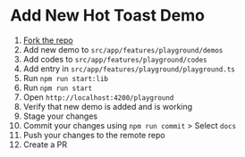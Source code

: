 # Add New Hot Toast Demo

1. [Fork the repo](https://github.com/ngxpert/hot-toast/fork)
2. Add new demo to `src/app/features/playground/demos`
3. Add codes to `src/app/features/playground/codes`
4. Add entry in `src/app/features/playground/playground.ts`
5. Run `npm run start:lib`
6. Run `npm run start`
7. Open `http://localhost:4200/playground`
8. Verify that new demo is added and is working
9. Stage your changes
10. Commit your changes using `npm run commit` > Select `docs`
11. Push your changes to the remote repo
12. Create a PR
